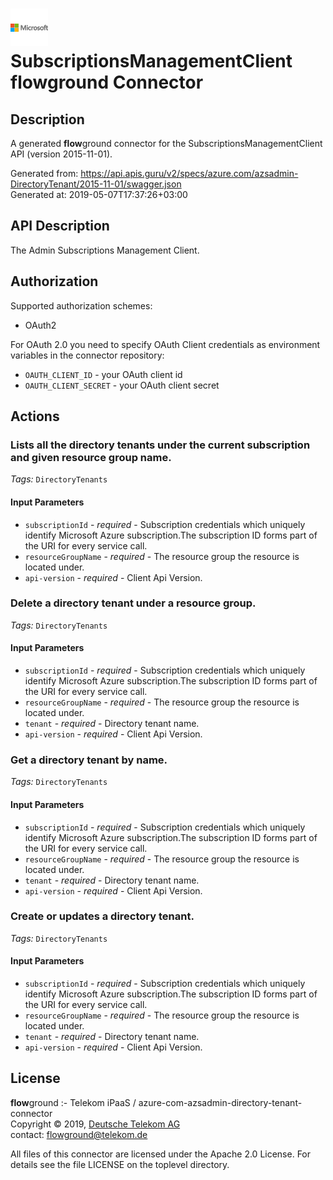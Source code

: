 # ![LOGO](logo.png) SubscriptionsManagementClient **flow**ground Connector

## Description

A generated **flow**ground connector for the SubscriptionsManagementClient API (version 2015-11-01).

Generated from: https://api.apis.guru/v2/specs/azure.com/azsadmin-DirectoryTenant/2015-11-01/swagger.json<br/>
Generated at: 2019-05-07T17:37:26+03:00

## API Description

The Admin Subscriptions Management Client.

## Authorization

Supported authorization schemes:
- OAuth2

For OAuth 2.0 you need to specify OAuth Client credentials as environment variables in the connector repository:
* `OAUTH_CLIENT_ID` - your OAuth client id
* `OAUTH_CLIENT_SECRET` - your OAuth client secret

## Actions

### Lists all the directory tenants under the current subscription and given resource group name.

*Tags:* `DirectoryTenants`

#### Input Parameters
* `subscriptionId` - _required_ - Subscription credentials which uniquely identify Microsoft Azure subscription.The subscription ID forms part of the URI for every service call.
* `resourceGroupName` - _required_ - The resource group the resource is located under.
* `api-version` - _required_ - Client Api Version.

### Delete a directory tenant under a resource group.

*Tags:* `DirectoryTenants`

#### Input Parameters
* `subscriptionId` - _required_ - Subscription credentials which uniquely identify Microsoft Azure subscription.The subscription ID forms part of the URI for every service call.
* `resourceGroupName` - _required_ - The resource group the resource is located under.
* `tenant` - _required_ - Directory tenant name.
* `api-version` - _required_ - Client Api Version.

### Get a directory tenant by name.

*Tags:* `DirectoryTenants`

#### Input Parameters
* `subscriptionId` - _required_ - Subscription credentials which uniquely identify Microsoft Azure subscription.The subscription ID forms part of the URI for every service call.
* `resourceGroupName` - _required_ - The resource group the resource is located under.
* `tenant` - _required_ - Directory tenant name.
* `api-version` - _required_ - Client Api Version.

### Create or updates a directory tenant.

*Tags:* `DirectoryTenants`

#### Input Parameters
* `subscriptionId` - _required_ - Subscription credentials which uniquely identify Microsoft Azure subscription.The subscription ID forms part of the URI for every service call.
* `resourceGroupName` - _required_ - The resource group the resource is located under.
* `tenant` - _required_ - Directory tenant name.
* `api-version` - _required_ - Client Api Version.

## License

**flow**ground :- Telekom iPaaS / azure-com-azsadmin-directory-tenant-connector<br/>
Copyright © 2019, [Deutsche Telekom AG](https://www.telekom.de)<br/>
contact: flowground@telekom.de

All files of this connector are licensed under the Apache 2.0 License. For details
see the file LICENSE on the toplevel directory.
